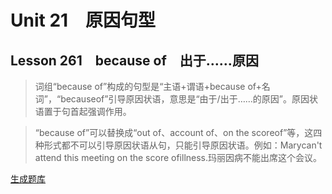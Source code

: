 ﻿ # Unit 21　原因句型
 ## Lesson 261　because of　出于……原因
 
> 词组“because of”构成的句型是“主语+谓语+because of+名词”，“becauseof”引导原因状语，意思是“由于/出于……的原因”。原因状语置于句首起强调作用。

> “because of”可以替换成“out of、account of、on the scoreof”等，这四种形式都不可以引导原因状语从句，只能引导原因状语。例如：Marycan't attend this meeting on the score ofillness.玛丽因病不能出席这个会议。


 [生成题库](./sentence/f261.json)